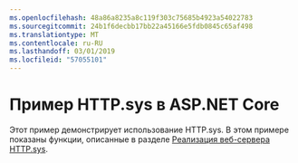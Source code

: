 ```yaml
---
ms.openlocfilehash: 48a86a8235a8c119f303c75685b4923a54022783
ms.sourcegitcommit: 24b1f6decbb17bb22a45166e5fdb0845c65af498
ms.translationtype: MT
ms.contentlocale: ru-RU
ms.lasthandoff: 03/01/2019
ms.locfileid: "57055101"
---
```

# <a name="aspnet-core-httpsys-sample"></a>Пример HTTP.sys в ASP.NET Core

Этот пример демонстрирует использование HTTP.sys. В этом примере показаны функции, описанные в разделе [Реализация веб-сервера HTTP.sys](https://docs.microsoft.com/aspnet/core/fundamentals/servers/httpsys).

